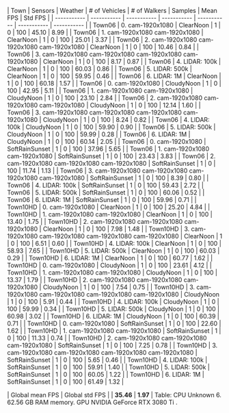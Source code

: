 | Town | Sensors | Weather | # of Vehicles | # of Walkers | Samples | Mean FPS | Std FPS |
| ----------- | ----------- | ----------- | ----------- | ----------- | ----------- | ----------- |
| Town06 | 0. cam-1920x1080  | ClearNoon | 1 | 0 | 100 | 45.10 | 8.99 |
| Town06 | 1. cam-1920x1080 cam-1920x1080  | ClearNoon | 1 | 0 | 100 | 25.01 | 3.37 |
| Town06 | 2. cam-1920x1080 cam-1920x1080 cam-1920x1080  | ClearNoon | 1 | 0 | 100 | 10.46 | 0.84 |
| Town06 | 3. cam-1920x1080 cam-1920x1080 cam-1920x1080 cam-1920x1080  | ClearNoon | 1 | 0 | 100 | 8.17 | 0.87 |
| Town06 | 4. LIDAR: 100k  | ClearNoon | 1 | 0 | 100 | 60.03 | 0.86 |
| Town06 | 5. LIDAR: 500k  | ClearNoon | 1 | 0 | 100 | 59.95 | 0.46 |
| Town06 | 6. LIDAR: 1M  | ClearNoon | 1 | 0 | 100 | 60.18 | 1.57 |
| Town06 | 0. cam-1920x1080  | CloudyNoon | 1 | 0 | 100 | 42.95 | 5.11 |
| Town06 | 1. cam-1920x1080 cam-1920x1080  | CloudyNoon | 1 | 0 | 100 | 23.10 | 2.84 |
| Town06 | 2. cam-1920x1080 cam-1920x1080 cam-1920x1080  | CloudyNoon | 1 | 0 | 100 | 12.14 | 1.60 |
| Town06 | 3. cam-1920x1080 cam-1920x1080 cam-1920x1080 cam-1920x1080  | CloudyNoon | 1 | 0 | 100 | 8.24 | 0.82 |
| Town06 | 4. LIDAR: 100k  | CloudyNoon | 1 | 0 | 100 | 59.90 | 0.90 |
| Town06 | 5. LIDAR: 500k  | CloudyNoon | 1 | 0 | 100 | 59.99 | 0.28 |
| Town06 | 6. LIDAR: 1M  | CloudyNoon | 1 | 0 | 100 | 60.14 | 2.05 |
| Town06 | 0. cam-1920x1080  | SoftRainSunset | 1 | 0 | 100 | 37.96 | 5.65 |
| Town06 | 1. cam-1920x1080 cam-1920x1080  | SoftRainSunset | 1 | 0 | 100 | 23.43 | 3.83 |
| Town06 | 2. cam-1920x1080 cam-1920x1080 cam-1920x1080  | SoftRainSunset | 1 | 0 | 100 | 11.74 | 1.13 |
| Town06 | 3. cam-1920x1080 cam-1920x1080 cam-1920x1080 cam-1920x1080  | SoftRainSunset | 1 | 0 | 100 | 8.39 | 0.80 |
| Town06 | 4. LIDAR: 100k  | SoftRainSunset | 1 | 0 | 100 | 59.43 | 2.72 |
| Town06 | 5. LIDAR: 500k  | SoftRainSunset | 1 | 0 | 100 | 60.06 | 0.52 |
| Town06 | 6. LIDAR: 1M  | SoftRainSunset | 1 | 0 | 100 | 59.96 | 0.71 |
| Town10HD | 0. cam-1920x1080  | ClearNoon | 1 | 0 | 100 | 25.20 | 4.84 |
| Town10HD | 1. cam-1920x1080 cam-1920x1080  | ClearNoon | 1 | 0 | 100 | 13.40 | 1.75 |
| Town10HD | 2. cam-1920x1080 cam-1920x1080 cam-1920x1080  | ClearNoon | 1 | 0 | 100 | 7.98 | 1.48 |
| Town10HD | 3. cam-1920x1080 cam-1920x1080 cam-1920x1080 cam-1920x1080  | ClearNoon | 1 | 0 | 100 | 6.51 | 0.60 |
| Town10HD | 4. LIDAR: 100k  | ClearNoon | 1 | 0 | 100 | 58.93 | 7.65 |
| Town10HD | 5. LIDAR: 500k  | ClearNoon | 1 | 0 | 100 | 60.03 | 0.29 |
| Town10HD | 6. LIDAR: 1M  | ClearNoon | 1 | 0 | 100 | 60.77 | 1.62 |
| Town10HD | 0. cam-1920x1080  | CloudyNoon | 1 | 0 | 100 | 23.61 | 4.12 |
| Town10HD | 1. cam-1920x1080 cam-1920x1080  | CloudyNoon | 1 | 0 | 100 | 13.37 | 1.79 |
| Town10HD | 2. cam-1920x1080 cam-1920x1080 cam-1920x1080  | CloudyNoon | 1 | 0 | 100 | 7.54 | 0.75 |
| Town10HD | 3. cam-1920x1080 cam-1920x1080 cam-1920x1080 cam-1920x1080  | CloudyNoon | 1 | 0 | 100 | 5.91 | 0.44 |
| Town10HD | 4. LIDAR: 100k  | CloudyNoon | 1 | 0 | 100 | 59.99 | 0.34 |
| Town10HD | 5. LIDAR: 500k  | CloudyNoon | 1 | 0 | 100 | 60.98 | 3.02 |
| Town10HD | 6. LIDAR: 1M  | CloudyNoon | 1 | 0 | 100 | 60.39 | 0.71 |
| Town10HD | 0. cam-1920x1080  | SoftRainSunset | 1 | 0 | 100 | 22.60 | 1.62 |
| Town10HD | 1. cam-1920x1080 cam-1920x1080  | SoftRainSunset | 1 | 0 | 100 | 11.33 | 0.74 |
| Town10HD | 2. cam-1920x1080 cam-1920x1080 cam-1920x1080  | SoftRainSunset | 1 | 0 | 100 | 7.25 | 0.78 |
| Town10HD | 3. cam-1920x1080 cam-1920x1080 cam-1920x1080 cam-1920x1080  | SoftRainSunset | 1 | 0 | 100 | 5.65 | 0.46 |
| Town10HD | 4. LIDAR: 100k  | SoftRainSunset | 1 | 0 | 100 | 59.91 | 1.40 |
| Town10HD | 5. LIDAR: 500k  | SoftRainSunset | 1 | 0 | 100 | 60.05 | 1.22 |
| Town10HD | 6. LIDAR: 1M  | SoftRainSunset | 1 | 0 | 100 | 61.49 | 1.32 |

| Global mean FPS | Global std FPS |
| **35.46** | **1.97** |
Table: CPU Unknown 6. 62.56 GB RAM memory. GPU NVIDIA GeForce RTX 3080 Ti .
